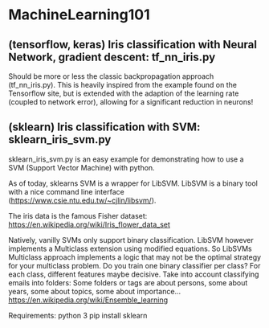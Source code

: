 # MachineLearning101

## (tensorflow, keras) Iris classification with Neural Network, gradient descent: tf_nn_iris.py 

Should be more or less the classic backpropagation approach (tf_nn_iris.py).
This is heavily inspired from the example found on the Tensorflow site, but is extended with the adaption of the learning rate (coupled to network error), allowing for a significant reduction in neurons! 

## (sklearn) Iris classification with SVM: sklearn_iris_svm.py

sklearn_iris_svm.py is an easy example for demonstrating how to use a SVM (Support Vector Machine) with python.

As of today, sklearns SVM is a wrapper for LibSVM. LibSVM is a binary tool with a nice command line interface (https://www.csie.ntu.edu.tw/~cjlin/libsvm/). 

The iris data is the famous Fisher dataset: https://en.wikipedia.org/wiki/Iris_flower_data_set 

Natively, vanilly SVMs only support binary classification. LibSVM however implements a Multiclass extension using modified equations. So LibSVMs Multiclass approach implements a logic that may not be the optimal strategy for your multiclass problem. Do you train one binary classifier per class? For each class, different features maybe decisive. Take into account classifying emails into folders: Some folders or tags are about persons, some about years, some about topics, some about importance...
https://en.wikipedia.org/wiki/Ensemble_learning

Requirements:
python 3
pip install sklearn


